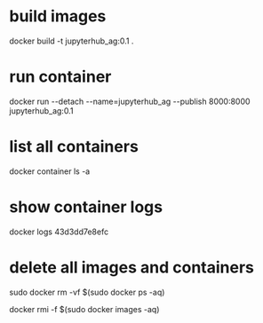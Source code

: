 

# build images

docker build -t jupyterhub_ag:0.1 .

# run container

docker run --detach --name=jupyterhub_ag --publish 8000:8000 jupyterhub_ag:0.1

# list all containers

docker container ls -a

# show container logs

docker logs 43d3dd7e8efc

# delete all images and containers

sudo docker rm -vf $(sudo docker ps -aq)

docker rmi -f $(sudo docker images -aq)
